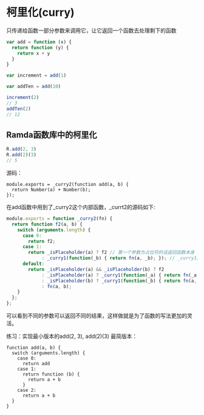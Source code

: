 # 柯里化(curry)

只传递给函数一部分参数来调用它，让它返回一个函数去处理剩下的函数


```javascript
var add = function (x) {
  return function (y) {
    return x + y
  }
}

var increment = add(1)

var addTen = add(10)

increment(2)
// 3
addTen(2)
// 12
```

## Ramda函数库中的柯里化

```javascript
R.add(2, 3)
R.add(2)(3)
// 5
```
源码：

```
module.exports = _curry2(function add(a, b) {
  return Number(a) + Number(b);
});

```
在add函数中用到了_curry2这个内部函数，_currt2的源码如下:

```javascript
module.exports = function _curry2(fn) {
  return function f2(a, b) {
    switch (arguments.length) {
      case 0:
        return f2;
      case 1:
        return _isPlaceholder(a) ? f2 // 第一个参数为占位符的话返回函数本身
             : _curry1(function(_b) { return fn(a, _b); }); // _curry1返回一个处理b参数的函数
      default:
        return _isPlaceholder(a) && _isPlaceholder(b) ? f2
             : _isPlaceholder(a) ? _curry1(function(_a) { return fn(_a, b); })
             : _isPlaceholder(b) ? _curry1(function(_b) { return fn(a, _b); })
             : fn(a, b);
    }
  };
};
```

可以看到不同的参数可以返回不同的结果，这样做就是为了函数的写法更加的灵活。

练习：实现最小版本的add(2, 3), add(2)(3)
最简版本：
```
function add(a, b) {
  switch (arguments.length) {
    case 0:
      return add
    case 1:
      return function (b) {
        return a + b
      }
    case 2:
      return a + b
  }
}

```